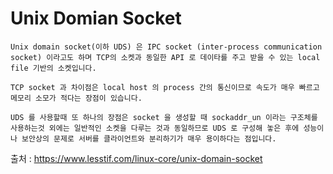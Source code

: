 # Unix Domian Socket

    Unix domain socket(이하 UDS) 은 IPC socket (inter-process communication socket) 이라고도 하며 TCP의 소켓과 동일한 API 로 데이타를 주고 받을 수 있는 local file 기반의 소켓입니다.
    
    TCP socket 과 차이점은 local host 의 process 간의 통신이므로 속도가 매우 빠르고 메모리 소모가 적다는 장점이 있습니다.
    
    UDS 를 사용할때 또 하나의 장점은 socket 을 생성할 때 sockaddr_un 이라는 구조체를 사용하는것 외에는 일반적인 소켓을 다루는 것과 동일하므로 UDS 로 구성해 놓은 후에 성능이나 보안상의 문제로 서버를 클라이언트와 분리하기가 매우 용이하다는 점입니다.


출처 : https://www.lesstif.com/linux-core/unix-domain-socket
